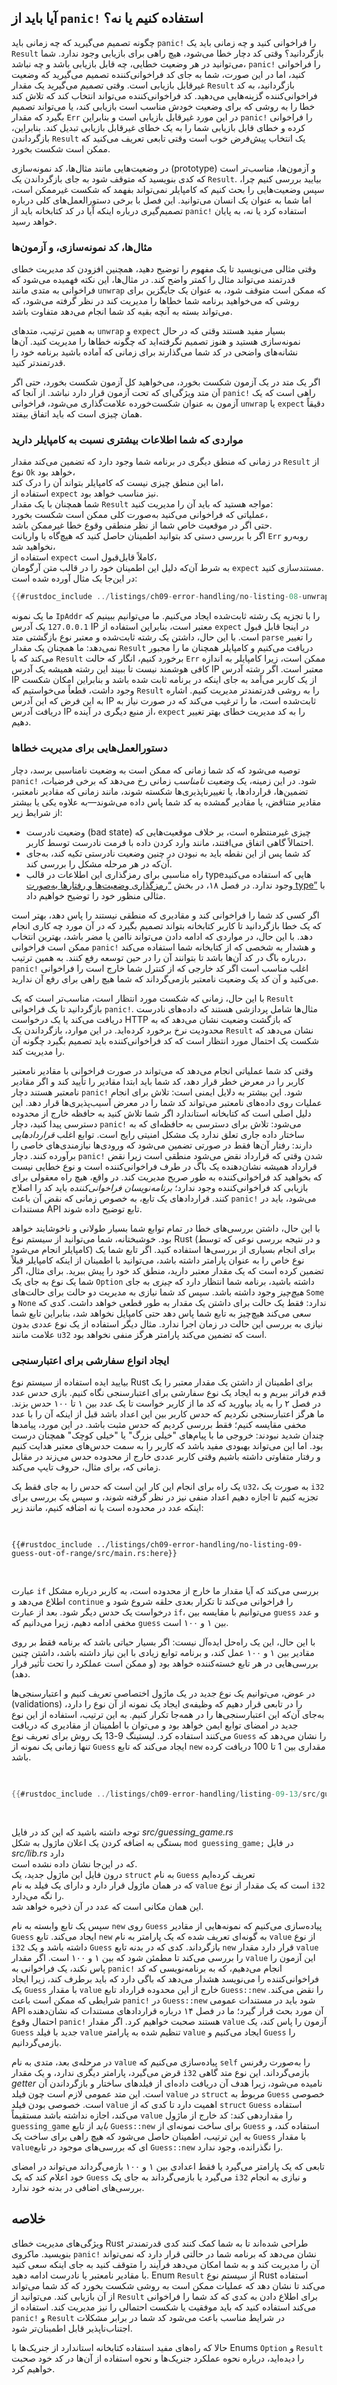 ## آیا باید از `panic!` استفاده کنیم یا نه؟

چگونه تصمیم می‌گیرید که چه زمانی باید `panic!` را فراخوانی کنید و چه زمانی باید یک `Result` بازگردانید؟ وقتی کد دچار خطا می‌شود، هیچ راهی برای بازیابی وجود ندارد. شما می‌توانید در هر وضعیت خطایی، چه قابل بازیابی باشد و چه نباشد، `panic!` را فراخوانی کنید، اما در این صورت، شما به جای کد فراخوانی‌کننده تصمیم می‌گیرید که وضعیت غیرقابل بازیابی است. وقتی تصمیم می‌گیرید یک مقدار `Result` بازگردانید، به کد فراخوانی‌کننده گزینه‌هایی می‌دهید. کد فراخوانی‌کننده می‌تواند انتخاب کند که تلاش کند خطا را به روشی که برای وضعیت خودش مناسب است بازیابی کند، یا می‌تواند تصمیم بگیرد که مقدار `Err` در این مورد غیرقابل بازیابی است و بنابراین `panic!` را فراخوانی کرده و خطای قابل بازیابی شما را به یک خطای غیرقابل بازیابی تبدیل کند. بنابراین، بازگرداندن `Result` یک انتخاب پیش‌فرض خوب است وقتی تابعی تعریف می‌کنید که ممکن است شکست بخورد.

در وضعیت‌هایی مانند مثال‌ها، کد نمونه‌سازی (prototype) و آزمون‌ها، مناسب‌تر است که کدی بنویسید که متوقف شود به جای بازگرداندن یک `Result`. بیایید بررسی کنیم چرا، سپس وضعیت‌هایی را بحث کنیم که کامپایلر نمی‌تواند بفهمد که شکست غیرممکن است، اما شما به عنوان یک انسان می‌توانید. این فصل با برخی دستورالعمل‌های کلی درباره تصمیم‌گیری درباره اینکه آیا در کد کتابخانه باید از `panic!` استفاده کرد یا نه، به پایان خواهد رسید.

### مثال‌ها، کد نمونه‌سازی، و آزمون‌ها

وقتی مثالی می‌نویسید تا یک مفهوم را توضیح دهید، همچنین افزودن کد مدیریت خطای قدرتمند می‌تواند مثال را کمتر واضح کند. در مثال‌ها، این نکته فهمیده می‌شود که فراخوانی به متدی مانند `unwrap` که ممکن است متوقف شود، به عنوان یک جایگزین برای روشی که می‌خواهید برنامه شما خطاها را مدیریت کند در نظر گرفته می‌شود، که می‌تواند بسته به آنچه بقیه کد شما انجام می‌دهد متفاوت باشد.

به همین ترتیب، متدهای `unwrap` و `expect` بسیار مفید هستند وقتی که در حال نمونه‌سازی هستید و هنوز تصمیم نگرفته‌اید که چگونه خطاها را مدیریت کنید. آن‌ها نشانه‌های واضحی در کد شما می‌گذارند برای زمانی که آماده باشید برنامه خود را قدرتمندتر کنید.

اگر یک متد در یک آزمون شکست بخورد، می‌خواهید کل آزمون شکست بخورد، حتی اگر آن متد ویژگی‌ای که تحت آزمون قرار دارد نباشد. از آنجا که `panic!` راهی است که یک آزمون به عنوان شکست‌خورده علامت‌گذاری می‌شود، فراخوانی `unwrap` یا `expect` دقیقاً همان چیزی است که باید اتفاق بیفتد.

### مواردی که شما اطلاعات بیشتری نسبت به کامپایلر دارید

در زمانی که منطق دیگری در برنامه شما وجود دارد که تضمین می‌کند مقدار `Result` از نوع `Ok` خواهد بود،  
اما این منطق چیزی نیست که کامپایلر بتواند آن را درک کند،  
استفاده از `expect` نیز مناسب خواهد بود.  
شما همچنان با یک مقدار `Result` مواجه هستید که باید آن را مدیریت کنید:  
عملیاتی که فراخوانی می‌کنید به‌صورت کلی ممکن است شکست بخورد،  
حتی اگر در موقعیت خاص شما از نظر منطقی وقوع خطا غیرممکن باشد.  
اگر با بررسی دستی کد بتوانید اطمینان حاصل کنید که هیچ‌گاه با واریانت `Err` روبه‌رو نخواهید شد،  
استفاده از `expect` کاملاً قابل‌قبول است،  
به شرط آن‌که دلیل این اطمینان خود را در قالب متن آرگومان `expect` مستندسازی کنید.  
در این‌جا یک مثال آورده شده است:

```rust
{{#rustdoc_include ../listings/ch09-error-handling/no-listing-08-unwrap-that-cant-fail/src/main.rs:here}}
```

ما یک نمونه `IpAddr` را با تجزیه یک رشته ثابت‌شده ایجاد می‌کنیم. ما می‌توانیم ببینیم که `127.0.0.1` یک آدرس IP معتبر است، بنابراین استفاده از `expect` در اینجا قابل قبول است. با این حال، داشتن یک رشته ثابت‌شده و معتبر نوع بازگشتی متد `parse` را تغییر نمی‌دهد: ما همچنان یک مقدار `Result` دریافت می‌کنیم و کامپایلر همچنان ما را مجبور می‌کند که با `Result` برخورد کنیم، انگار که حالت `Err` ممکن است، زیرا کامپایلر به اندازه کافی هوشمند نیست تا ببیند این رشته همیشه یک آدرس IP معتبر است. اگر رشته آدرس IP از یک کاربر می‌آمد به جای اینکه در برنامه ثابت شده باشد و بنابراین امکان شکست وجود داشت، قطعاً می‌خواستیم که `Result` را به روشی قدرتمندتر مدیریت کنیم. اشاره به این فرض که این آدرس IP ثابت‌شده است، ما را ترغیب می‌کند که در صورت نیاز به دریافت آدرس IP از منبع دیگری در آینده، `expect` را به کد مدیریت خطای بهتر تغییر دهیم.

### دستورالعمل‌هایی برای مدیریت خطاها

توصیه می‌شود که کد شما زمانی که ممکن است به وضعیت نامناسبی برسد، دچار `panic!` شود. در این زمینه، یک _وضعیت نامناسب_ زمانی رخ می‌دهد که برخی فرضیات، تضمین‌ها، قراردادها، یا تغییرناپذیری‌ها شکسته شوند، مانند زمانی که مقادیر نامعتبر، مقادیر متناقض، یا مقادیر گمشده به کد شما پاس داده می‌شوند—به علاوه یکی یا بیشتر از شرایط زیر:

* وضعیت نادرست (bad state) چیزی غیرمنتظره است، بر خلاف موقعیت‌هایی که احتمالاً گاهی اتفاق می‌افتند،
  مانند وارد کردن داده با فرمت نادرست توسط کاربر.
* کد شما پس از این نقطه باید به نبودن در چنین وضعیت نادرستی تکیه کند،
  به‌جای آن‌که در هر مرحله مشکل را بررسی کند.
* راه مناسبی برای رمزگذاری این اطلاعات در قالب typeهایی که استفاده می‌کنید وجود ندارد.
  در فصل ۱۸، در بخش [“رمزگذاری وضعیت‌ها و رفتارها به‌صورت type”][encoding]<!-- ignore -->
  با مثالی منظور خود را توضیح خواهیم داد.

اگر کسی کد شما را فراخوانی کند و مقادیری که منطقی نیستند را پاس دهد، بهتر است که یک خطا بازگردانید تا کاربر کتابخانه بتواند تصمیم بگیرد که در آن مورد چه کاری انجام دهد. با این حال، در مواردی که ادامه دادن می‌تواند ناامن یا مضر باشد، بهترین انتخاب ممکن است فراخوانی `panic!` و هشدار به شخصی که از کتابخانه شما استفاده می‌کند درباره باگ در کد آن‌ها باشد تا بتوانند آن را در حین توسعه رفع کنند. به همین ترتیب، `panic!` اغلب مناسب است اگر کد خارجی که از کنترل شما خارج است را فراخوانی می‌کنید و آن کد یک وضعیت نامعتبر بازمی‌گرداند که شما هیچ راهی برای رفع آن ندارید.

با این حال، زمانی که شکست مورد انتظار است، مناسب‌تر است که یک `Result` بازگردانید تا یک فراخوانی `panic!`. مثال‌ها شامل پردازشی هستند که داده‌های نادرست دریافت می‌کند یا یک درخواست HTTP که بازگشت وضعیت نشان می‌دهد که به محدودیت نرخ برخورد کرده‌اید. در این موارد، بازگرداندن یک `Result` نشان می‌دهد که شکست یک احتمال مورد انتظار است که کد فراخوانی‌کننده باید تصمیم بگیرد چگونه آن را مدیریت کند.

وقتی کد شما عملیاتی انجام می‌دهد که می‌تواند در صورت فراخوانی با مقادیر نامعتبر کاربر را در معرض خطر قرار دهد، کد شما باید ابتدا مقادیر را تأیید کند و اگر مقادیر نامعتبر هستند دچار `panic!` شود. این بیشتر به دلایل ایمنی است: تلاش برای انجام عملیات روی داده‌های نامعتبر می‌تواند کد شما را در معرض آسیب‌پذیری‌ها قرار دهد. این دلیل اصلی است که کتابخانه استاندارد اگر شما تلاش کنید به حافظه خارج از محدوده دسترسی پیدا کنید، دچار `panic!` می‌شود: تلاش برای دسترسی به حافظه‌ای که به ساختار داده جاری تعلق ندارد یک مشکل امنیتی رایج است. توابع اغلب _قراردادهایی_ دارند: رفتار آن‌ها فقط در صورتی تضمین می‌شود که ورودی‌ها نیازمندی‌های خاصی را برآورده کنند. دچار `panic!` شدن وقتی که قرارداد نقض می‌شود منطقی است زیرا نقض قرارداد همیشه نشان‌دهنده یک باگ در طرف فراخوانی‌کننده است و نوع خطایی نیست که بخواهید کد فراخوانی‌کننده به طور صریح مدیریت کند. در واقع، هیچ راه معقولی برای بازیابی کد فراخوانی‌کننده وجود ندارد؛ _برنامه‌نویسان فراخوانی‌کننده_ باید کد را اصلاح کنند. قراردادهای یک تابع، به خصوص زمانی که نقض آن باعث `panic!` می‌شود، باید در مستندات API تابع توضیح داده شوند.

با این حال، داشتن بررسی‌های خطا در تمام توابع شما بسیار طولانی و ناخوشایند خواهد بود. خوشبختانه، شما می‌توانید از سیستم نوع Rust (و در نتیجه بررسی نوعی که توسط کامپایلر انجام می‌شود) برای انجام بسیاری از بررسی‌ها استفاده کنید. اگر تابع شما یک نوع خاص را به عنوان پارامتر داشته باشد، می‌توانید با اطمینان از اینکه کامپایلر قبلاً تضمین کرده است که یک مقدار معتبر دارید، منطق کد خود را پیش ببرید. برای مثال، اگر شما یک نوع به جای یک `Option` داشته باشید، برنامه شما انتظار دارد که _چیزی_ به جای _هیچ‌چیز_ وجود داشته باشد. سپس کد شما نیازی به مدیریت دو حالت برای حالت‌های `Some` و `None` ندارد: فقط یک حالت برای داشتن یک مقدار به طور قطعی خواهد داشت. کدی که سعی می‌کند هیچ‌چیز به تابع شما پاس دهد حتی کامپایل نخواهد شد، بنابراین تابع شما نیازی به بررسی این حالت در زمان اجرا ندارد. مثال دیگر استفاده از یک نوع عددی بدون علامت مانند `u32` است که تضمین می‌کند پارامتر هرگز منفی نخواهد بود.

### ایجاد انواع سفارشی برای اعتبارسنجی

بیایید ایده استفاده از سیستم نوع Rust برای اطمینان از داشتن یک مقدار معتبر را یک قدم فراتر ببریم و به ایجاد یک نوع سفارشی برای اعتبارسنجی نگاه کنیم. بازی حدس عدد در فصل ۲ را به یاد بیاورید که کد ما از کاربر خواست تا یک عدد بین ۱ تا ۱۰۰ حدس بزند. ما هرگز اعتبارسنجی نکردیم که حدس کاربر بین این اعداد باشد قبل از اینکه آن را با عدد مخفی مقایسه کنیم؛ فقط بررسی کردیم که حدس مثبت باشد. در این مورد، پیامدها چندان شدید نبودند: خروجی ما با پیام‌های "خیلی بزرگ" یا "خیلی کوچک" همچنان درست بود. اما این می‌تواند بهبودی مفید باشد که کاربر را به سمت حدس‌های معتبر هدایت کنیم و رفتار متفاوتی داشته باشیم وقتی کاربر عددی خارج از محدوده حدس می‌زند در مقابل زمانی که، برای مثال، حروف تایپ می‌کند.

یک راه برای انجام این کار این است که حدس را به جای فقط یک `u32`، به صورت یک `i32` تجزیه کنیم تا اجازه دهیم اعداد منفی نیز در نظر گرفته شوند، و سپس یک بررسی برای اینکه عدد در محدوده است یا نه اضافه کنیم، مانند زیر:

<Listing file-name="src/main.rs">

```rust,ignore
{{#rustdoc_include ../listings/ch09-error-handling/no-listing-09-guess-out-of-range/src/main.rs:here}}
```

</Listing>

عبارت `if` بررسی می‌کند که آیا مقدار ما خارج از محدوده است، به کاربر درباره مشکل اطلاع می‌دهد و `continue` را فراخوانی می‌کند تا تکرار بعدی حلقه شروع شود و درخواست یک حدس دیگر شود. بعد از عبارت `if`، می‌توانیم با مقایسه بین `guess` و عدد مخفی ادامه دهیم، زیرا می‌دانیم که `guess` بین ۱ و ۱۰۰ است.

با این حال، این یک راه‌حل ایده‌آل نیست: اگر بسیار حیاتی باشد که برنامه فقط بر روی مقادیر بین ۱ و ۱۰۰ عمل کند، و برنامه توابع زیادی با این نیاز داشته باشد، داشتن چنین بررسی‌هایی در هر تابع خسته‌کننده خواهد بود (و ممکن است عملکرد را تحت تأثیر قرار دهد).

در عوض، می‌توانیم یک نوع جدید در یک ماژول اختصاصی تعریف کنیم
و اعتبارسنجی‌ها (validations) را در تابعی قرار دهیم که وظیفه‌ی ایجاد یک نمونه از آن نوع را دارد،
به‌جای آن‌که این اعتبارسنجی‌ها را در همه‌جا تکرار کنیم.
به این ترتیب، استفاده از این نوع جدید در امضای توابع ایمن خواهد بود
و می‌توان با اطمینان از مقادیری که دریافت می‌کنند استفاده کرد.
لیستینگ 9-13 یک روش برای تعریف نوع `Guess` را نشان می‌دهد
که تنها زمانی یک نمونه از `Guess` ایجاد می‌کند که تابع `new` مقداری بین 1 تا 100 دریافت کرده باشد.

<Listing number="9-13" caption="نوع `Guess` که تنها با مقادیری بین 1 تا 100 ادامه می‌دهد" file-name="src/guessing_game.rs">

```rust
{{#rustdoc_include ../listings/ch09-error-handling/listing-09-13/src/guessing_game.rs}}
```

</Listing>

توجه داشته باشید که این کد در فایل *src/guessing_game.rs*  
بستگی به اضافه کردن یک اعلان ماژول به شکل `mod guessing_game;` در فایل *src/lib.rs* دارد  
که در این‌جا نشان داده نشده است.  
درون فایل این ماژول جدید، یک `struct` به نام `Guess` تعریف کرده‌ایم  
که در همان ماژول قرار دارد و دارای یک فیلد به نام `value` است که یک مقدار از نوع `i32` را نگه می‌دارد.  
این همان مکانی است که عدد در آن ذخیره خواهد شد.

سپس یک تابع وابسته به نام `new` روی `Guess` پیاده‌سازی می‌کنیم که نمونه‌هایی از مقادیر `Guess` ایجاد می‌کند. تابع `new` به گونه‌ای تعریف شده که یک پارامتر به نام `value` از نوع `i32` داشته باشد و یک `Guess` بازگرداند. کدی که در بدنه تابع `new` قرار دارد مقدار `value` را بررسی می‌کند تا مطمئن شود که بین ۱ و ۱۰۰ است. اگر مقدار `value` این آزمون را پاس نکند، یک فراخوانی به `panic!` انجام می‌دهیم، که به برنامه‌نویسی که کد فراخوانی‌کننده را می‌نویسد هشدار می‌دهد که باگی دارد که باید برطرف کند، زیرا ایجاد یک `Guess` با مقدار `value` خارج از این محدوده قرارداد تابع `Guess::new` را نقض می‌کند. شرایطی که ممکن است باعث `panic!` در `Guess::new` شود باید در مستندات عمومی API آن مورد بحث قرار گیرد؛ ما در فصل ۱۴ درباره قراردادهای مستندات که نشان‌دهنده احتمال وقوع `panic!` هستند صحبت خواهیم کرد. اگر مقدار `value` آزمون را پاس کند، یک `Guess` جدید با فیلد `value` تنظیم شده به پارامتر `value` ایجاد می‌کنیم و `Guess` را بازمی‌گردانیم.

در مرحله‌ی بعد، متدی به نام `value` پیاده‌سازی می‌کنیم که `self` را به‌صورت رفرنس قرض می‌گیرد،
پارامتر دیگری ندارد، و یک مقدار `i32` بازمی‌گرداند.
این نوع متد گاهی *getter* نامیده می‌شود، زیرا هدف آن دریافت داده‌ای از فیلدهای ساختار و بازگرداندن آن است.
این متد عمومی لازم است چون فیلد `value` در `struct` مربوط به `Guess` خصوصی است.
خصوصی بودن فیلد `value` اهمیت دارد تا کدی که از `struct` `Guess` استفاده می‌کند،
اجازه نداشته باشد مستقیماً `value` را مقداردهی کند:
کد خارج از ماژول `guessing_game` *باید* از تابع `Guess::new` برای ساخت نمونه‌ای از `Guess` استفاده کند،
و به این ترتیب، اطمینان حاصل می‌شود که هیچ راهی برای ساخت یک `Guess` با مقدار `value`ای
که بررسی‌های موجود در تابع `Guess::new` را نگذرانده، وجود ندارد.

تابعی که یک پارامتر می‌گیرد یا فقط اعدادی بین ۱ و ۱۰۰ بازمی‌گرداند می‌تواند در امضای خود اعلام کند که یک `Guess` می‌گیرد یا بازمی‌گرداند به جای یک `i32` و نیازی به انجام بررسی‌های اضافی در بدنه خود ندارد.

## خلاصه

ویژگی‌های مدیریت خطای Rust طراحی شده‌اند تا به شما کمک کنند کدی قدرتمندتر بنویسید. ماکروی `panic!` نشان می‌دهد که برنامه شما در حالتی قرار دارد که نمی‌تواند آن را مدیریت کند و به شما امکان می‌دهد فرآیند را متوقف کنید به جای اینکه سعی کنید با مقادیر نامعتبر یا نادرست ادامه دهید. Enum `Result` از سیستم نوع Rust استفاده می‌کند تا نشان دهد که عملیات ممکن است به روشی شکست بخورد که کد شما می‌تواند از آن بازیابی کند. می‌توانید از `Result` برای اطلاع دادن به کدی که کد شما را فراخوانی می‌کند استفاده کنید که باید موفقیت یا شکست احتمالی را نیز مدیریت کند. استفاده از `panic!` و `Result` در شرایط مناسب باعث می‌شود کد شما در برابر مشکلات اجتناب‌ناپذیر قابل اطمینان‌تر شود.

حالا که راه‌های مفید استفاده کتابخانه استاندارد از جنریک‌ها با Enums `Option` و `Result` را دیده‌اید، درباره نحوه عملکرد جنریک‌ها و نحوه استفاده از آن‌ها در کد خود صحبت خواهیم کرد.

[encoding]: ch18-03-oo-design-patterns.html#encoding-states-and-behavior-as-types
